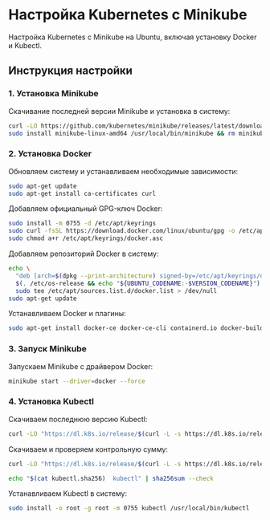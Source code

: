# Настройка Kubernetes с Minikube

Настройка Kubernetes с Minikube на Ubuntu, включая установку Docker и Kubectl.

## Инструкция настройки

### 1. Установка Minikube
Скачивание последней версии Minikube и установка в систему:
```.sh
curl -LO https://github.com/kubernetes/minikube/releases/latest/download/minikube-linux-amd64
sudo install minikube-linux-amd64 /usr/local/bin/minikube && rm minikube-linux-amd64
```

### 2. Установка Docker
Обновляем систему и устанавливаем необходимые зависимости:
```.sh
sudo apt-get update
sudo apt-get install ca-certificates curl
```
Добавляем официальный GPG-ключ Docker:
```.sh
sudo install -m 0755 -d /etc/apt/keyrings
sudo curl -fsSL https://download.docker.com/linux/ubuntu/gpg -o /etc/apt/keyrings/docker.asc
sudo chmod a+r /etc/apt/keyrings/docker.asc
```
Добавляем репозиторий Docker в систему:
```.sh
echo \  
  "deb [arch=$(dpkg --print-architecture) signed-by=/etc/apt/keyrings/docker.asc] https://download.docker.com/linux/ubuntu \  
  $(. /etc/os-release && echo "${UBUNTU_CODENAME:-$VERSION_CODENAME}") stable" | \  
  sudo tee /etc/apt/sources.list.d/docker.list > /dev/null
sudo apt-get update
```

Устанавливаем Docker и плагины:
```.sh
sudo apt-get install docker-ce docker-ce-cli containerd.io docker-buildx-plugin docker-compose-plugin
```

### 3. Запуск Minikube
Запускаем Minikube с драйвером Docker:
```.sh
minikube start --driver=docker --force
```

### 4. Установка Kubectl
Скачиваем последнюю версию Kubectl:
```.sh
curl -LO "https://dl.k8s.io/release/$(curl -L -s https://dl.k8s.io/release/stable.txt)/bin/linux/amd64/kubectl"
```

Скачиваем и проверяем контрольную сумму:
```.sh
curl -LO "https://dl.k8s.io/release/$(curl -L -s https://dl.k8s.io/release/stable.txt)/bin/linux/amd64/kubectl.sha256"   

echo "$(cat kubectl.sha256)  kubectl" | sha256sum --check
```

Устанавливаем Kubectl в систему:
```.sh
sudo install -o root -g root -m 0755 kubectl /usr/local/bin/kubectl
```

